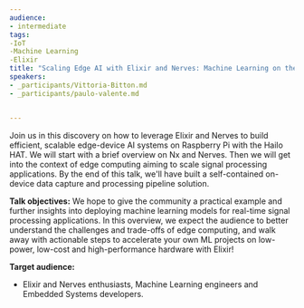 ```yaml
---
audience:
- intermediate
tags:
-IoT
-Machine Learning
-Elixir
title: "Scaling Edge AI with Elixir and Nerves: Machine Learning on the Raspberry Pi and Hailo HAT"
speakers:
- _participants/Vittoria-Bitton.md
- _participants/paulo-valente.md


---
```

Join us in this discovery on how to leverage Elixir and Nerves to build efficient, scalable edge-device AI systems on Raspberry Pi with the Hailo HAT. We will start with a brief overview on Nx and Nerves. Then we will get into the context of edge computing aiming to scale signal processing applications. By the end of this talk, we'll have built a self-contained on-device data capture and processing pipeline solution.


**Talk objectives:**
We hope to give the community a practical example and further insights into deploying machine learning models for real-time signal processing applications. In this overview, we expect the audience to better understand the challenges and trade-offs of edge computing, and walk away with actionable steps to accelerate your own ML projects on low-power, low-cost and high-performance hardware with Elixir!

**Target audience:**
* Elixir and Nerves enthusiasts, Machine Learning engineers and Embedded Systems developers.

